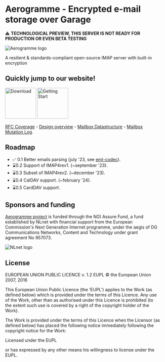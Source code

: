 # Aerogramme - Encrypted e-mail storage over Garage

⚠️ **TECHNOLOGICAL PREVIEW, THIS SERVER IS NOT READY FOR PRODUCTION OR EVEN BETA TESTING**

![Aerogramme logo](https://aerogramme.deuxfleurs.fr/logo/aerogramme-blue-hz.svg)

A resilient & standards-compliant open-source IMAP server with built-in encryption 

## Quickly jump to our website!

<a href="https://aerogramme.deuxfleurs.fr/download/"><img height="100" src="https://aerogramme.deuxfleurs.fr/images/download.png" alt="Download"/></a>
<a href="https://aerogramme.deuxfleurs.fr/documentation/quick-start/"><img height="100" src="https://aerogramme.deuxfleurs.fr/images/getting-started.png" alt="Getting Start"/></a>

[RFC Coverage](https://aerogramme.deuxfleurs.fr/documentation/reference/rfc/) -
[Design overview](https://aerogramme.deuxfleurs.fr/documentation/design/overview/) -
[Mailbox Datastructure](https://aerogramme.deuxfleurs.fr/documentation/design/mailbox/) -
[Mailbox Mutation Log](https://aerogramme.deuxfleurs.fr/documentation/design/log/).

## Roadmap

  - ✅ 0.1 Better emails parsing (july '23, see [eml-codec](https://git.deuxfleurs.fr/Deuxfleurs/eml-codec)).
  - ⌛0.2 Support of IMAP4rev1. (~september '23).
  - ⌛0.3 Subset of IMAP4rev2. (~december '23).
  - ⌛0.4 CalDAV support. (~february '24).
  - ⌛0.5 CardDAV support.

## Sponsors and funding

[Aerogramme project](https://nlnet.nl/project/Aerogramme/) is funded through the NGI Assure Fund, a fund established by NLnet with financial support from the European Commission's Next Generation Internet programme, under the aegis of DG Communications Networks, Content and Technology under grant agreement No 957073.

![NLnet logo](https://aerogramme.deuxfleurs.fr/images/nlnet.svg)

## License

EUROPEAN UNION PUBLIC LICENCE v. 1.2
EUPL © the European Union 2007, 2016

This European Union Public Licence (the ‘EUPL’) applies to the Work (as defined
below) which is provided under the terms of this Licence. Any use of the Work,
other than as authorised under this Licence is prohibited (to the extent such
use is covered by a right of the copyright holder of the Work).

The Work is provided under the terms of this Licence when the Licensor (as
defined below) has placed the following notice immediately following the
copyright notice for the Work:

Licensed under the EUPL

or has expressed by any other means his willingness to license under the EUPL.
